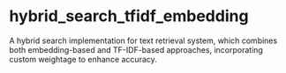 # hybrid_search_tfidf_embedding
A hybrid search implementation for text retrieval system, which combines both embedding-based and TF-IDF-based approaches, incorporating custom weightage to enhance accuracy.
